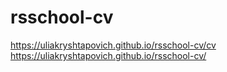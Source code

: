 # rsschool-cv
https://uliakryshtapovich.github.io/rsschool-cv/cv
https://uliakryshtapovich.github.io/rsschool-cv/

